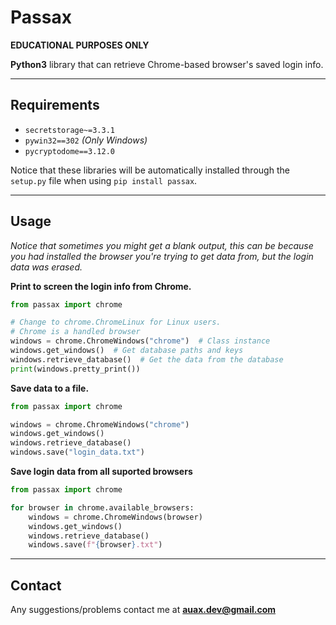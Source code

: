 # Passax

**EDUCATIONAL PURPOSES ONLY**

**Python3** library that can retrieve Chrome-based browser's saved login info.

---

## Requirements

- `secretstorage~=3.3.1`
- `pywin32==302` _(Only Windows)_
- `pycryptodome==3.12.0`

Notice that these libraries will be automatically installed through the `setup.py`
file when using `pip install passax`.

---

## Usage

_Notice that sometimes you might get a blank output, this can be because you had installed the browser you're trying to
get data from, but the login data was erased._

**Print to screen the login info from Chrome.**

```python
from passax import chrome

# Change to chrome.ChromeLinux for Linux users.
# Chrome is a handled browser
windows = chrome.ChromeWindows("chrome")  # Class instance
windows.get_windows()  # Get database paths and keys
windows.retrieve_database()  # Get the data from the database
print(windows.pretty_print())
```

**Save data to a file.**

```python
from passax import chrome

windows = chrome.ChromeWindows("chrome")
windows.get_windows()
windows.retrieve_database()
windows.save("login_data.txt")
```

**Save login data from all suported browsers**

```python
from passax import chrome

for browser in chrome.available_browsers:
    windows = chrome.ChromeWindows(browser)
    windows.get_windows()
    windows.retrieve_database()
    windows.save(f"{browser}.txt")
```
---

## Contact

Any suggestions/problems contact me at **auax.dev@gmail.com**